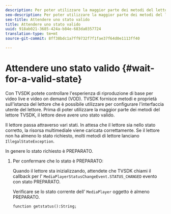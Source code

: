 ```yaml
---
description: Per poter utilizzare la maggior parte dei metodi del lettore TVSDK, il lettore deve avere uno stato valido.
seo-description: Per poter utilizzare la maggior parte dei metodi del lettore TVSDK, il lettore deve avere uno stato valido.
seo-title: Attendere uno stato valido
title: Attendere uno stato valido
uuid: 918ab021-3685-424a-b84e-683da0357724
translation-type: tm+mt
source-git-commit: 8ff38bdc1a7ff9732f7f1fae37f64d0e1113ff40

---
```



# Attendere uno stato valido {#wait-for-a-valid-state}

Con TVSDK potete controllare l&#39;esperienza di riproduzione di base per video live e video on demand (VOD). TVSDK fornisce metodi e proprietà sull&#39;istanza del lettore che è possibile utilizzare per configurare l&#39;interfaccia utente del lettore. Prima di poter utilizzare la maggior parte dei metodi del lettore TVSDK, il lettore deve avere uno stato valido.

Il lettore passa attraverso vari stati. In attesa che il lettore sia nello stato corretto, la risorsa multimediale viene caricata correttamente. Se il lettore non ha almeno lo stato richiesto, molti metodi di lettore lanciano `IllegalStateException`.

In genere lo stato richiesto è PREPARATO.

1. Per confermare che lo stato è PREPARATO:

   Quando il lettore sta inizializzando, attendete che TVSDK chiami il callback per l&#39; `MediaPlayerStatusChangeEvent.STATUS_CHANGED` evento con stato PREPARATO.

   Verificare se lo stato corrente dell&#39; `MediaPlayer` oggetto è almeno PREPARATO.

   ```
   function getstatus():String;
   ```
